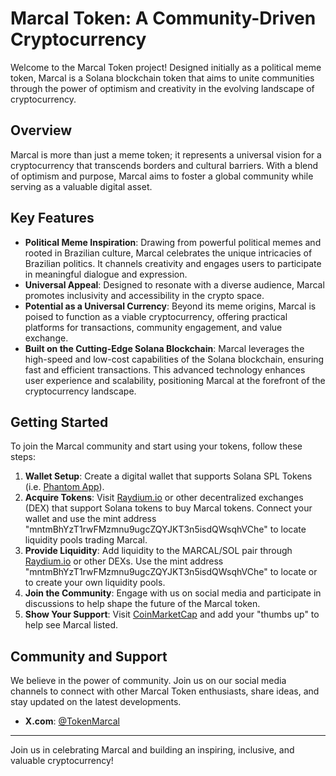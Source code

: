# Marcal Token: A Community-Driven Cryptocurrency

Welcome to the Marcal Token project! Designed initially as a political meme token, Marcal is a Solana blockchain token that aims to unite communities through the power of optimism and creativity in the evolving landscape of cryptocurrency.

## Overview

Marcal is more than just a meme token; it represents a universal vision for a cryptocurrency that transcends borders and cultural barriers. With a blend of optimism and purpose, Marcal aims to foster a global community while serving as a valuable digital asset.

## Key Features

- **Political Meme Inspiration**: Drawing from powerful political memes and rooted in Brazilian culture, Marcal celebrates the unique intricacies of Brazilian politics. It channels creativity and engages users to participate in meaningful dialogue and expression.
- **Universal Appeal**: Designed to resonate with a diverse audience, Marcal promotes inclusivity and accessibility in the crypto space.
- **Potential as a Universal Currency**: Beyond its meme origins, Marcal is poised to function as a viable cryptocurrency, offering practical platforms for transactions, community engagement, and value exchange.
- **Built on the Cutting-Edge Solana Blockchain**: Marcal leverages the high-speed and low-cost capabilities of the Solana blockchain, ensuring fast and efficient transactions. This advanced technology enhances user experience and scalability, positioning Marcal at the forefront of the cryptocurrency landscape.

## Getting Started

To join the Marcal community and start using your tokens, follow these steps:

1. **Wallet Setup**: Create a digital wallet that supports Solana SPL Tokens (i.e. [Phantom App](https://phantom.app/)).
2. **Acquire Tokens**: Visit [Raydium.io](https://raydium.io/swap/?inputMint=sol&outputMint=mntmBhYzT1rwFMzmnu9ugcZQYJKT3n5isdQWsqhVChe) or other decentralized exchanges (DEX) that support Solana tokens to buy Marcal tokens. Connect your wallet and use the mint address "mntmBhYzT1rwFMzmnu9ugcZQYJKT3n5isdQWsqhVChe" to locate liquidity pools trading Marcal.
3. **Provide Liquidity**: Add liquidity to the MARCAL/SOL pair through [Raydium.io](https://raydium.io/liquidity-pools/) or other DEXs. Use the mint address "mntmBhYzT1rwFMzmnu9ugcZQYJKT3n5isdQWsqhVChe" to locate or to create your own liquidity pools. 
4. **Join the Community**: Engage with us on social media and participate in discussions to help shape the future of the Marcal token.
5. **Show Your Support**: Visit [CoinMarketCap](https://coinmarketcap.com/dexscan/solana/GfJ13g3tGQYtQ3DTAZz8WCWERLkvQsdaAUz2cjbG98pk/) and add your "thumbs up" to help see Marcal listed.

## Community and Support

We believe in the power of community. Join us on our social media channels to connect with other Marcal Token enthusiasts, share ideas, and stay updated on the latest developments.

- **X.com**: [@TokenMarcal](https://x.com/TokenMarcal)


---

Join us in celebrating Marcal and building an inspiring, inclusive, and valuable cryptocurrency!
